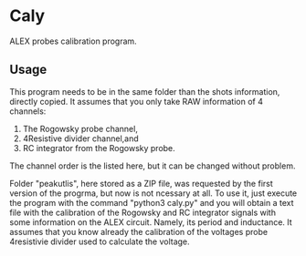 # Caly

ALEX probes calibration program.


## Usage

This program needs to be in the same folder than the shots information, directly copied. It assumes that you only take RAW information of 4 channels:
1. The Rogowsky probe channel,
2. 4Resistive divider channel,and
3. RC integrator from the Rogowsky probe.

The channel order is the listed here, but it can be changed without problem.

Folder "peakutlis", here stored as a ZIP file, was requested by the first version of the progrma, but now is not ncessary at all.
To use it, just execute the program with the command "python3 caly.py" and you will obtain a text file with the calibration of the Rogowsky and RC integrator signals with some information on the ALEX circuit. Namely, its period and inductance. It assumes that you know already the calibration of the voltages probe 4resistivie divider used to calculate the voltage.
